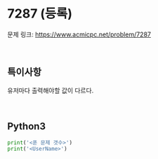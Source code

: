 # 7287 (등록)

문제 링크: <https://www.acmicpc.net/problem/7287>

<br>

## 특이사항

유저마다 출력해야할 값이 다르다.  

<br>

## Python3

```python
print('<푼 문제 갯수>')
print('<UserName>')
```

